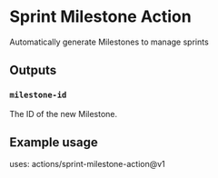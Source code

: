 # Sprint Milestone Action
Automatically generate Milestones to manage sprints

## Outputs

### `milestone-id`

The ID of the new Milestone.

## Example usage

uses: actions/sprint-milestone-action@v1